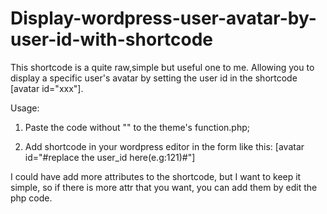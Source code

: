 # Display-wordpress-user-avatar-by-user-id-with-shortcode
This shortcode is a quite raw,simple but useful one to me.
Allowing you to display a specific user's avatar by setting the user id in the shortcode [avatar id="xxx"].

Usage:
1. Paste the code without "<?" and "?>" to the theme's function.php;

2. Add shortcode in your wordpress editor in the form like this: [avatar id="#replace the user_id here(e.g:121)#"]

I could have add more attributes to the shortcode, but I want to keep it simple, so if there is more attr that you want, you can add them by edit the php code.
